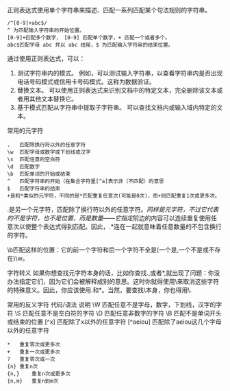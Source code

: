 正则表达式使用单个字符串来描述、匹配一系列匹配某个句法规则的字符串。

    /^[0-9]+abc$/
    ^ 为匹配输入字符串的开始位置。
    [0-9]+匹配多个数字， [0-9] 匹配单个数字，+ 匹配一个或者多个。
    abc$匹配字母 abc 并以 abc 结尾，$ 为匹配输入字符串的结束位置。

通过使用正则表达式，可以：
1. 测试字符串内的模式。
例如，可以测试输入字符串，以查看字符串内是否出现电话号码模式或信用卡号码模式。这称为数据验证。
2. 替换文本。
可以使用正则表达式来识别文档中的特定文本，完全删除该文本或者用其他文本替换它。
3. 基于模式匹配从字符串中提取子字符串。
可以查找文档内或输入域内特定的文本。

常用的元字符

    .	匹配除换行符以外的任意字符
    \w	匹配字母或数字或下划线或汉字
    \s	匹配任意的空白符
    \d	匹配数字
    \b	匹配单词的开始或结束
    ^	匹配字符串的开始（在集合字符里[^a]表示非（不匹配）的意思
    $	匹配字符串的结束
    +是和*类似的元字符，不同的是*匹配重复任意次(可能是0次)，而+则匹配重复1次或更多次。
    

.是另一个元字符，匹配除了换行符以外的任意字符。*同样是元字符，不过它代表的不是字符，也不是位置，而是数量——它指定*前边的内容可以连续重复使用任意次以使整个表达式得到匹配。因此，.*连在一起就意味着任意数量的不包含换行的字符。

\b匹配这样的位置：它的前一个字符和后一个字符不全是(一个是,一个不是或不存在)\w。


字符转义
如果你想查找元字符本身的话，比如你查找.,或者*,就出现了问题：你没办法指定它们，因为它们会被解释成别的意思。这时你就得使用\来取消这些字符的特殊意义。因此，你应该使用\.和\*。当然，要查找\本身，你也得用\\.

常用的反义字符
代码/语法	说明
\W	匹配任意不是字母，数字，下划线，汉字的字符
\S	匹配任意不是空白符的字符
\D	匹配任意非数字的字符
\B	匹配不是单词开头或结束的位置
[^x]	匹配除了x以外的任意字符
[^aeiou]	匹配除了aeiou这几个字母以外的任意字符

    *	重复零次或更多次
    +	重复一次或更多次
    ?	重复零次或一次
    {n}	重复n次
    {n,}	重复n次或更多次
    {n,m}	重复n到m次
















